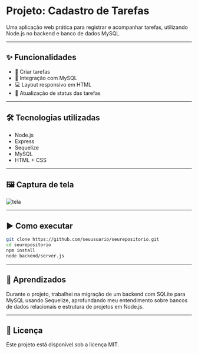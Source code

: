 # Projeto: Cadastro de Tarefas

Uma aplicação web prática para registrar e acompanhar tarefas, utilizando Node.js no backend e banco de dados MySQL.

---

## ✨ Funcionalidades

- 📌 Criar tarefas
- 🔗 Integração com MySQL
- 💻 Layout responsivo em HTML
- 🔄 Atualização de status das tarefas

---

## 🛠 Tecnologias utilizadas

- Node.js  
- Express  
- Sequelize  
- MySQL  
- HTML + CSS  

---

## 🖼 Captura de tela

![tela](https://github.com/user-attachments/assets/b7fe714e-cf7d-49f8-9404-8cffb5af1fc3)


---

## ▶️ Como executar

```bash
git clone https://github.com/seuusuario/seurepositorio.git
cd seurepositorio
npm install
node backend/server.js
```

---

## 📘 Aprendizados

Durante o projeto, trabalhei na migração de um backend com SQLite para MySQL usando Sequelize, aprofundando meu entendimento sobre bancos de dados relacionais e estrutura de projetos em Node.js.

---

## 📄 Licença

Este projeto está disponível sob a licença MIT.
